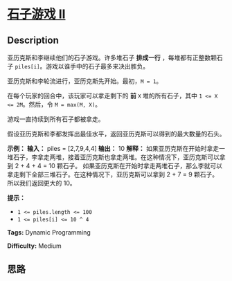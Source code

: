 # [石子游戏 II][title]

## Description

亚历克斯和李继续他们的石子游戏。许多堆石子  **排成一行** ，每堆都有正整数颗石子 `piles[i]`。游戏以谁手中的石子最多来决出胜负。

亚历克斯和李轮流进行，亚历克斯先开始。最初，`M = 1`。

在每个玩家的回合中，该玩家可以拿走剩下的  **前**  `X` 堆的所有石子，其中 `1 <= X <= 2M`。然后，令 `M = max(M,
X)`。

游戏一直持续到所有石子都被拿走。

假设亚历克斯和李都发挥出最佳水平，返回亚历克斯可以得到的最大数量的石头。



**示例：**
            **输入：** piles = [2,7,9,4,4]    **输出：** 10    **解释：** 如果亚历克斯在开始时拿走一堆石子，李拿走两堆，接着亚历克斯也拿走两堆。在这种情况下，亚历克斯可以拿到 2 + 4 + 4 = 10 颗石子。     如果亚历克斯在开始时拿走两堆石子，那么李就可以拿走剩下全部三堆石子。在这种情况下，亚历克斯可以拿到 2 + 7 = 9 颗石子。    所以我们返回更大的 10。     



**提示：**

  * `1 <= piles.length <= 100`
  * `1 <= piles[i] <= 10 ^ 4`


**Tags:** Dynamic Programming

**Difficulty:** Medium

## 思路

[title]: https://leetcode-cn.com/problems/stone-game-ii
